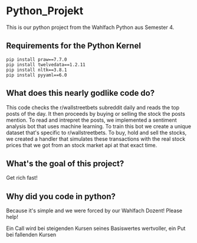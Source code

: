 # Python_Projekt
This is our python project from the Wahlfach Python aus Semester 4.

## Requirements for the Python Kernel
```
pip install praw==7.7.0
pip install twelvedata==1.2.11
pip install nltk==3.8.1
pip install pyyaml==6.0
```

## What does this nearly godlike code do?
This code checks the r/wallstreetbets subreddit daily and reads the top posts of the day. It then proceeds by buying or selling the stock the posts mention. To read and intrepret the posts, we implemented a sentiment analysis bot that uses machine learning. To train this bot we create a unique dataset that's specific to r/wallstreetbets. To buy, hold and sell the stocks, we created a handler that simulates these transactions with the real stock prices that we got from an stock market api at that exact time.

## What's the goal of this project?
Get rich fast!

## Why did you code in python?
Because it's simple and we were forced by our Wahlfach Dozent! Please help!

Ein Call wird bei steigenden Kursen seines Basiswertes wertvoller, ein Put bei fallenden Kursen